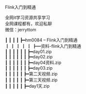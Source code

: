 Flink入门到精通

全网it学习资源共享学习<br>全网课程都有，欢迎私聊<br>微信：jerryttom<br>

┃ ┃ ┃ ┃ ┣━hm0084 – Flink入门到精通<br> ┃ ┃ ┃ ┃ ┃ ┣━资料-flink入门到精通<br> ┃ ┃ ┃ ┃ ┃ ┃ ┣━day01.zip<br> ┃ ┃ ┃ ┃ ┃ ┃ ┣━day02.zip<br> ┃ ┃ ┃ ┃ ┃ ┃ ┣━day04资料.zip<br> ┃ ┃ ┃ ┃ ┃ ┃ ┣━day03.zip<br> ┃ ┃ ┃ ┃ ┃ ┣━第二天视频.zip<br> ┃ ┃ ┃ ┃ ┃ ┣━第三天视频.zip<br> ┃ ┃ ┃ ┃ ┃ ┣━day1天.zip